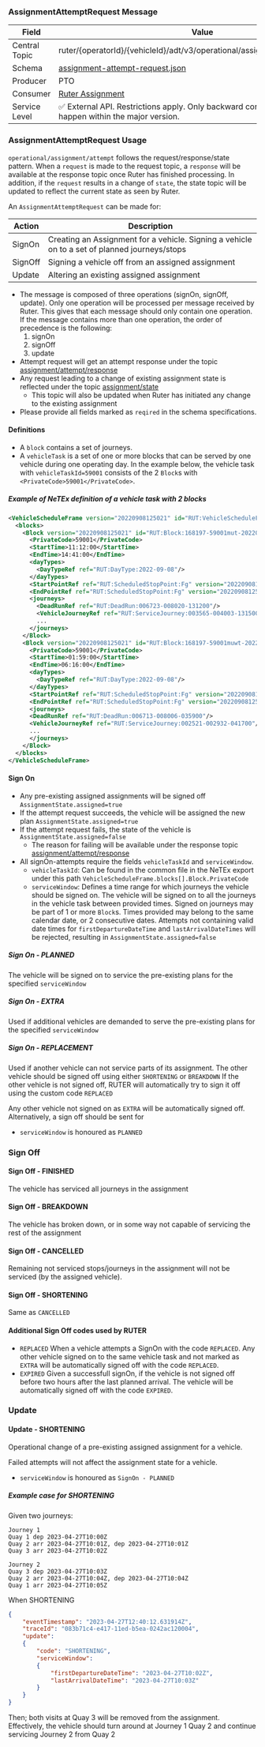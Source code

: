 ### AssignmentAttemptRequest Message
| Field         | Value                                                                                                                    |
|---------------|--------------------------------------------------------------------------------------------------------------------------|
| Central Topic | ruter/{operatorId}/{vehicleId}/adt/v3/operational/assignment/attempt/request                                             |
| Schema        | [ assignment-attempt-request.json ](json-schemas/operational/assignment/attempt/request/assignment-attempt-request.json) |
| Producer      | PTO                                                                                                                      |
| Consumer      | [Ruter Assignment](https://github.com/orgs/RuterNo/teams/assignment)                                                     |
| Service Level | ✅ External API. Restrictions apply. Only backward compatible changes may happen within the major version.                |

### AssignmentAttemptRequest Usage
`operational/assignment/attempt` follows the request/response/state pattern. When a `request` is made to the request topic, a `response` will be available at the response topic once Ruter has finished processing.
In addition, if the `request` results in a change of `state`, the state topic will be updated to reflect the current state as seen by Ruter.

An `AssignmentAttemptRequest` can be made for:

| Action  | Description                                                                                   |
|---------|-----------------------------------------------------------------------------------------------|
| SignOn  | Creating an Assignment for a vehicle. Signing a vehicle on to a set of planned journeys/stops |
| SignOff | Signing a vehicle off from an assigned assignment                                             |
| Update  | Altering an existing assigned assignment                                                      |

- The message is composed of three operations (signOn, signOff, update). Only one operation will be processed per message received by Ruter. This gives that each message should only contain one operation. If the message contains more than one operation, the order of precedence is the following:
  1. signOn
  2. signOff
  3. update
- Attempt request will get an attempt response under the topic [assignment/attempt/response](../response/assignment-attempt-response.md)
- Any request leading to a change of existing assignment state is reflected under the topic [assignment/state](../../status/assignment-status.md)
  - This topic will also be updated when Ruter has initiated any change to the existing assignment
- Please provide all fields marked as `reqired` in the schema specifications.


#### Definitions
- A `block` contains a set of journeys.
- A `vehicleTask` is a set of one or more blocks that can be served by one vehicle during one operating day.
  In the example below, the vehicle task with `vehicleTaskId=59001` consists of the 2 `Block`s with `<PrivateCode>59001</PrivateCode>`.

##### Example of NeTEx definition of a vehicle task with 2 blocks
```xml
<VehicleScheduleFrame version="20220908125021" id="RUT:VehicleScheduleFrame:1">
  <blocks>
    <Block version="20220908125021" id="RUT:Block:168197-59001mut-202209081312000">
      <PrivateCode>59001</PrivateCode>
      <StartTime>11:12:00</StartTime>
      <EndTime>14:41:00</EndTime>
      <dayTypes>
        <DayTypeRef ref="RUT:DayType:2022-09-08"/>
      </dayTypes>
      <StartPointRef ref="RUT:ScheduledStopPoint:Fg" version="20220908125021"/>
      <EndPointRef ref="RUT:ScheduledStopPoint:Fg" version="20220908125021"/>
      <journeys>
        <DeadRunRef ref="RUT:DeadRun:006723-008020-131200"/>
        <VehicleJourneyRef ref="RUT:ServiceJourney:003565-004003-131500"/>
        ...
      </journeys>
    </Block>
    <Block version="20220908125021" id="RUT:Block:168197-59001muwt-202209080359000">
      <PrivateCode>59001</PrivateCode>
      <StartTime>01:59:00</StartTime>
      <EndTime>06:16:00</EndTime>
      <dayTypes>
        <DayTypeRef ref="RUT:DayType:2022-09-08"/>
      </dayTypes>
      <StartPointRef ref="RUT:ScheduledStopPoint:Fg" version="20220908125021"/>
      <EndPointRef ref="RUT:ScheduledStopPoint:Fg" version="20220908125021"/>
      <journeys>
      <DeadRunRef ref="RUT:DeadRun:006713-008006-035900"/>
      <VehicleJourneyRef ref="RUT:ServiceJourney:002521-002932-041700"/>
      ...
      </journeys>
    </Block>
  </blocks>
</VehicleScheduleFrame>
```

#### Sign On
- Any pre-existing assigned assignments will be signed off `AssignmentState.assigned=true`
- If the attempt request succeeds, the vehicle will be assigned the new plan `AssignmentState.assigned=true`
- If the attempt request fails, the state of the vehicle is `AssignmentState.assigned=false`
  - The reason for failing will be available under the response topic [assignment/attempt/response](../response/assignment-attempt-response.md)
- All signOn-attempts require the fields `vehicleTaskId` and `serviceWindow`.
  - `vehicleTaskId`: Can be found in the common file in the NeTEx export under this path `VehicleScheduleFrame.blocks[].Block.PrivateCode`
  - `serviceWindow`: Defines a time range for which journeys the vehicle should be signed on.
    The vehicle will be signed on to all the journeys in the vehicle task between provided times.
    Signed on journeys may be part of 1 or more `Block`s.
    Times provided may belong to the same calendar date, or 2 consecutive dates.
    Attempts not containing valid date times for `firstDepartureDateTime` and `lastArrivalDateTimes` will be rejected, resulting in `AssignmentState.assigned=false`

##### Sign On - PLANNED
The vehicle will be signed on to service the pre-existing plans for the specified `serviceWindow`

##### Sign On - EXTRA
Used if additional vehicles are demanded to serve the pre-existing plans for the specified `serviceWindow`

##### Sign On - REPLACEMENT
Used if another vehicle can not service parts of its assignment. 
The other vehicle should be signed off using either `SHORTENING` or `BREAKDOWN`
If the other vehicle is not signed off, RUTER will automatically try to sign it off using the custom code `REPLACED`

Any other vehicle not signed on as `EXTRA` will be automatically signed off. Alternatively, a sign off should be sent for 
- `serviceWindow` is honoured as `PLANNED`

### Sign Off
#### Sign Off - FINISHED
The vehicle has serviced all journeys in the assignment
#### Sign Off - BREAKDOWN
The vehicle has broken down, or in some way not capable of servicing the rest of the assignment
#### Sign Off - CANCELLED
Remaining not serviced stops/journeys in the assignment will not be serviced (by the assigned vehicle).
#### Sign Off - SHORTENING
Same as `CANCELLED`
#### Additional Sign Off codes used by RUTER
- `REPLACED`
  When a vehicle attempts a SignOn with the code `REPLACED`. Any other vehicle signed on to the same vehicle task and not marked as `EXTRA` will be automatically signed off with the code `REPLACED`.
- `EXPIRED`
  Given a successfull signOn, if the vehicle is not signed off before two hours after the last planned arrival. The vehicle will be automatically signed off with the code `EXPIRED`.

### Update
#### Update - SHORTENING
Operational change of a pre-existing assigned assignment for a vehicle.

Failed attempts will not affect the assignment state for a vehicle.
- `serviceWindow` is honoured as `SignOn - PLANNED`

##### Example case for SHORTENING

Given two journeys:
```
Journey 1
Quay 1 dep 2023-04-27T10:00Z
Quay 2 arr 2023-04-27T10:01Z, dep 2023-04-27T10:01Z
Quay 3 arr 2023-04-27T10:02Z

Journey 2
Quay 3 dep 2023-04-27T10:03Z
Quay 2 arr 2023-04-27T10:04Z, dep 2023-04-27T10:04Z
Quay 1 arr 2023-04-27T10:05Z
```
When SHORTENING
```json
{
    "eventTimestamp": "2023-04-27T12:40:12.631914Z",
    "traceId": "083b71c4-e417-11ed-b5ea-0242ac120004",
    "update":
    {
        "code": "SHORTENING",
        "serviceWindow":
        {
            "firstDepartureDateTime": "2023-04-27T10:02Z",
            "lastArrivalDateTime": "2023-04-27T10:03Z"
        }
    }
}
```
Then; both visits at Quay 3 will be removed from the assignment. Effectively, the vehicle should turn around at Journey 1 Quay 2 and continue servicing Journey 2 from Quay 2
